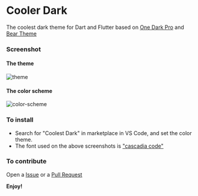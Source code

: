 # Cooler Dark
The coolest dark theme for Dart and Flutter based on [One Dark Pro](https://marketplace.visualstudio.com/items?itemName=zhuangtongfa.Material-theme) and [Bear Theme](https://marketplace.visualstudio.com/items?itemName=dahong.theme-bear)

### Screenshot

#### The theme

![theme](https://github.com/coolbeatz71/coolest-dark/raw/master/img/screenshot.png)

#### The color scheme

![color-scheme](https://github.com/coolbeatz71/coolest-dark/raw/master/img/screenshot-scheme.png)

### To install

- Search for "Coolest Dark" in marketplace in VS Code, and set the color theme.
- The font used on the above screenshots is ["cascadia code"](https://github.com/microsoft/cascadia-code/releases)


### To contribute

Open a [Issue](https://github.com/coolbeatz71/coolest-dark/issues) or a [Pull Request](https://github.com/coolbeatz71/coolest-dark)

**Enjoy!**
